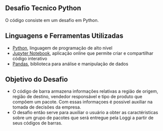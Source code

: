## Desafio Tecnico Python

O código consiste em um desafio em Python.

## Linguagens e Ferramentas Utilizadas

* [Python](https://docs.python.org/pt-br/3/tutorial/), linguagem de programação de alto nível
* [Jupyter Notebook](https://jupyter.org/), aplicação online que permite criar e compartilhar código interativo
* [Pandas](https://pypi.org/project/pandas/), biblioteca para análise e manipulação de dados

## Objetivo do Desafio

* O código de barra armazena informações relativas a região de origem, região de destino, vendedor responsável e tipo de produto que compõem um pacote. Com essas informaçoes é possivel auxiliar na tomada de decisões da empresa.
* O desafio então serve para auxiliar o usuário a obter as caractéristicas sobre um grupo de pacotes que será entregue pela Loggi a partir de seus códigos de barras.
